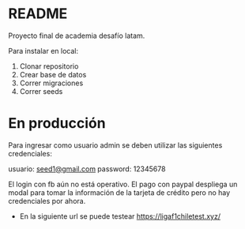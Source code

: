 # README

Proyecto final de academia desafío latam.

Para instalar en local:
1) Clonar repositorio
2) Crear base de datos
3) Correr migraciones
4) Correr seeds

# En producción
Para ingresar como usuario admin se deben utilizar las siguientes credenciales:

usuario: seed1@gmail.com
password: 12345678

El login con fb aún no está operativo.
El pago con paypal despliega un modal para tomar la información de la tarjeta de crédito pero no hay credenciales por ahora.

- En la siguiente url se puede testear https://ligaf1chiletest.xyz/